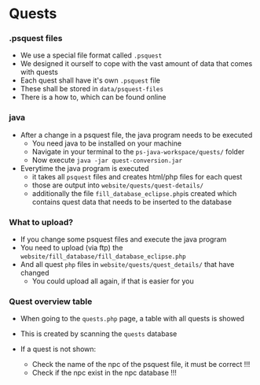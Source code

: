 # Quests

### .psquest files
- We use a special file format called `.psquest`
- We designed it ourself to cope with the vast amount of data that comes with quests
- Each quest shall have it's own `.psquest` file
- These shall be stored in `data/psquest-files`
- There is a how to, which can be found online


### java
- After a change in a psquest file, the java program needs to be executed
  - You need java to be installed on your machine
  - Navigate in your terminal to the `ps-java-workspace/quests/` folder
  - Now execute `java -jar quest-conversion.jar`
- Everytime the java program is executed
  - it takes all `psquest` files and creates html/php files for each quest
  - those are output into `website/quests/quest-details/`
  - additionally the file `fill_database_eclipse.php`is created which contains quest data that needs to be inserted to the database

### What to upload?
- If you change some psquest files and execute the java program
- You need to upload (via ftp) the `website/fill_database/fill_database_eclipse.php`
- And all quest `php` files in `website/quests/quest_details/` that have changed
  - You could upload all again, if that is easier for you

### Quest overview table
- When going to the `quests.php` page, a table with all quests is showed
- This is created by scanning the `quests` database

- If a quest is not shown:
  - Check the name of the npc of the psquest file, it must be correct !!!
  - Check if the npc exist in the npc database !!!
